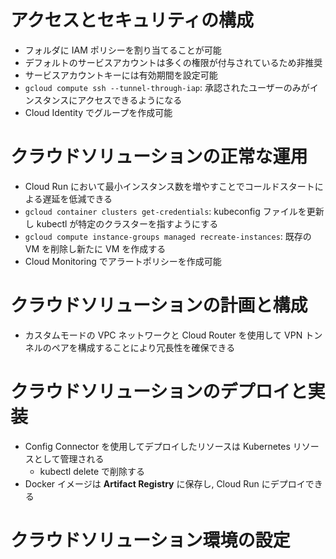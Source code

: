 # アクセスとセキュリティの構成
- フォルダに IAM ポリシーを割り当てることが可能
- デフォルトのサービスアカウントは多くの権限が付与されているため非推奨
- サービスアカウントキーには有効期間を設定可能
- `gcloud compute ssh --tunnel-through-iap`: 承認されたユーザーのみがインスタンスにアクセスできるようになる
- Cloud Identity でグループを作成可能


# クラウドソリューションの正常な運用
- Cloud Run において最小インスタンス数を増やすことでコールドスタートによる遅延を低減できる
- `gcloud container clusters get-credentials`: kubeconfig ファイルを更新し kubectl が特定のクラスターを指すようにする
- `gcloud compute instance-groups managed recreate-instances`: 既存の VM を削除し新たに VM を作成する
- Cloud Monitoring でアラートポリシーを作成可能


# クラウドソリューションの計画と構成
- カスタムモードの VPC ネットワークと Cloud Router を使用して VPN トンネルのペアを構成することにより冗長性を確保できる


# クラウドソリューションのデプロイと実装
- Config Connector を使用してデプロイしたリソースは Kubernetes リソースとして管理される
    - kubectl delete で削除する
- Docker イメージは **Artifact Registry** に保存し, Cloud Run にデプロイできる


# クラウドソリューション環境の設定
